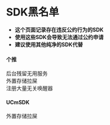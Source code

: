 # SDK黑名单  
* **这个页面记录存在违反公约行为的SDK**  
* **使用这些SDK会导致无法通过公约申请**  
* **建议使用其他纯净的SDK代替**  
  
#### 个推  
后台残留无用服务  
外置存储拉屎  
注册大量无关唤醒器  
  
#### UCmSDK  
外置存储拉屎  




